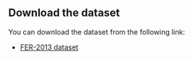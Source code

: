 ## Download the dataset
You can download the dataset from the following link:
- [FER-2013 dataset](https://www.kaggle.com/msambare/fer2013)
